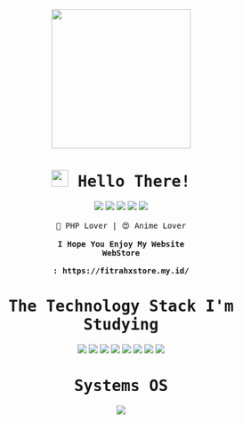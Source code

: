 <div align="center">
  <img src="https://i.ibb.co/WvCndXM/1c688df1374afc6f40a6b6a67c9716e29561c459-s2-n2.png" class="rounded float-center" width="250" height="250">
</div>
<div align="center">
  <samp><h1><img src="https://raw.githubusercontent.com/Tarikul-Islam-Anik/Animated-Fluent-Emojis/master/Emojis/Hand%20gestures/Waving%20Hand.png" width="30" height="30"> Hello There!</h1></samp>
</div>
<div align="center">
  <a href="https://facebook.com/FXS27/"><img src="https://img.shields.io/badge/Facebook-1877F2?style=for-the-badge&logo=facebook&logoColor=white"></a>
  <a href="https://github.com/FitrahXSenpai/"><img src="https://img.shields.io/badge/GitHub-100000?style=for-the-badge&logo=github&logoColor=white"></a> 
  <a href="https://www.instagram.com/fitrah.ramdhani_/"><img src="https://img.shields.io/badge/Instagram-E4405F?style=for-the-badge&logo=instagram&logoColor=white"></a>
  <a href="https://t.me/fitrahxsenpai"><img src="https://img.shields.io/badge/Telegram-2CA5E0?style=for-the-badge&logo=telegram&logoColor=white"></a> 
  <a href="https://api.whatsapp.com/send/?phone=6289655089034"><img src="https://img.shields.io/badge/WhatsApp-25D366?style=for-the-badge&logo=whatsapp&logoColor=white"></a>
</div><br>
<div align="center">
  <samp> 🖖 PHP Lover | 😍 Anime Lover </samp><br><br>
  <samp><b>I Hope You Enjoy My Website</b> <br> 
  <b>WebStore <br><br> : https://fitrahxstore.my.id/</b></samp>
</div>
<div align="center">
  <samp><h1> The Technology Stack I'm Studying </h1></samp>
</div>
<div align="center">
  <img src="https://img.shields.io/badge/HTML-239120?style=for-the-badge&logo=html5&logoColor=white">
  <img src="https://img.shields.io/badge/CSS-239120?&style=for-the-badge&logo=css3&logoColor=white">
  <img src="https://img.shields.io/badge/JavaScript-323330?style=for-the-badge&logo=javascript&logoColor=F7DF1E">
  <img src="https://img.shields.io/badge/PHP-777BB4?style=for-the-badge&logo=php&logoColor=white">
  <img src="https://img.shields.io/badge/Bootstrap-563D7C?style=for-the-badge&logo=bootstrap&logoColor=white">
  <img src="https://img.shields.io/badge/GIT-E44C30?style=for-the-badge&logo=git&logoColor=white">
  <img src="https://img.shields.io/badge/Laravel-FF2D20?style=for-the-badge&logo=laravel&logoColor=white">
  <img src="https://img.shields.io/badge/MySQL-00000F?style=for-the-badge&logo=mysql&logoColor=white">
</div>
<div align="center">
  <samp><h1> Systems OS </h1></samp>
</div>
<div align="center">
  <img src="https://img.shields.io/badge/Windows-0078D6?style=for-the-badge&logo=windows&logoColor=white">
</div>
